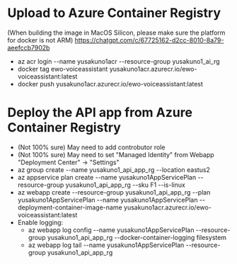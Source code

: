 # Upload to Azure Container Registry
(When building the image in MacOS Silicon, please make sure the platform for docker is not ARM)
https://chatgpt.com/c/67725162-d2cc-8010-8a79-aeefccb7902b
* az acr login --name yusakuno1acr --resource-group yusakuno1_ai_rg
* docker tag ewo-voiceassistant yusakuno1acr.azurecr.io/ewo-voiceassistant:latest
* docker push yusakuno1acr.azurecr.io/ewo-voiceassistant:latest

# Deploy the API app from Azure Container Registry
* (Not 100% sure) May need to add controbutor role
* (Not 100% sure) May need to set "Managed Identity" from Webapp "Deployment Center" -> "Settings"
* az group create --name yusakuno1_api_app_rg --location eastus2
* az appservice plan create --name yusakuno1AppServicePlan --resource-group yusakuno1_api_app_rg --sku F1 --is-linux
* az webapp create --resource-group yusakuno1_api_app_rg --plan yusakuno1AppServicePlan --name yusakuno1AppServicePlan --deployment-container-image-name yusakuno1acr.azurecr.io/ewo-voiceassistant:latest
* Enable logging:
  * az webapp log config --name yusakuno1AppServicePlan --resource-group yusakuno1_api_app_rg --docker-container-logging filesystem
  * az webapp log tail --name yusakuno1AppServicePlan --resource-group yusakuno1_api_app_rg
